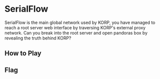 # SerialFlow

SerialFlow is the main global network used by KORP, you have managed to reach a
root server web interface by traversing KORP's external proxy network. Can you
break into the root server and open pandoras box by revealing the truth behind
KORP?

## How to Play


## Flag
